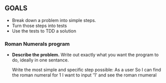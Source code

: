 ## GOALS

- Break down a problem into simple steps.
- Turn those steps into tests
- Use the tests to TDD a solution

### Roman Numerals program

- __Describe the problem.__  Write out exactly what you want the program to do, ideally in one sentance.
  
  Write the most simple and specific step possible:
  As a user
  So I can find the roman numeral for 1
  I want to input '1' and see the roman rnumeral
